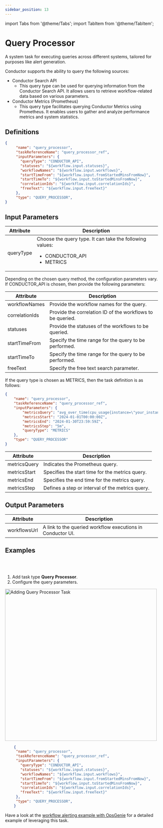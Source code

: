 ```yaml
---
sidebar_position: 13
---
```


import Tabs from '@theme/Tabs';
import TabItem from '@theme/TabItem';

# Query Processor

A system task for executing queries across different systems, tailored for purposes like alert generation.

Conductor supports the ability to query the following sources:

-  Conductor Search API
    - This query type can be used for querying information from the Conductor Search API. It allows users to retrieve workflow-related data based on various parameters.
- Conductor Metrics (Prometheus)
    - This query type facilitates querying Conductor Metrics using Prometheus. It enables users to gather and analyze performance metrics and system statistics. 

## Definitions

```json
{
     "name": "query_processor",
     "taskReferenceName": "query_processor_ref",
     "inputParameters": {
       "queryType": "CONDUCTOR_API",
       "statuses": "${workflow.input.statuses}",
       "workflowNames": "${workflow.input.workflows}",
       "startTimeFrom": "${workflow.input.fromStartedMinsFromNow}",
       "startTimeTo": "${workflow.input.toStartedMinsFromNow}",
       "correlationIds": "${workflow.input.correlationIds}",
       "freeText": "${workflow.input.freeText}"
     },
     "type": "QUERY_PROCESSOR",
}
```

## Input Parameters

| Attribute  | Description             |
|-------------|-------------------------|
| queryType | Choose the query type. It can take the following values:<ul><li>CONDUCTOR_API</li><li>METRICS</li></ul> | 

Depending on the chosen query method, the configuration parameters vary. If CONDUCTOR_API is chosen, then provide the following parameters:

| Attribute  | Description             |
|-------------|-------------------------|
| workflowNames | Provide the workflow names for the query. | 
| correlationIds | Provide the correlation ID of the workflows to be queried. |
| statuses | Provide the statuses of the workflows to be queried. |
| startTimeFrom | Specify the time range for the query to be performed. |
| startTimeTo | Specify the time range for the query to be performed. |
| freeText | Specify the free text search parameter. |

If the query type is chosen as METRICS, then the task definition is as follows:

```json
{
    "name": "query_processor",
    "taskReferenceName": "query_processor_ref",
    "inputParameters": {
        "metricsQuery": "avg_over_time(cpu_usage{instance=\"your_instance\"}[1h])",
        "metricsStart": "2024-01-01T00:00:00Z",
        "metricsEnd": "2024-01-30T23:59:59Z",
        "metricsStep": "5m",
        "queryType": "METRICS"
    },
    "type": "QUERY_PROCESSOR"
}
```

| Attribute | Description             |
|-------------|-------------------------|
| metricsQuery | Indicates the Prometheus query. | 
| metricsStart | Specifies the start time for the metrics query. |
| metricsEnd | Specifies the end time for the metrics query. |
| metricsStep | Defines a step or interval of the metrics query. | 

## Output Parameters

| Attribute  | Description             |
|-------------|-------------------------|
| workflowsUrl | A link to the queried workflow executions in Conductor UI. |

## Examples

<Tabs>
<TabItem value="UI" label="UI" className="paddedContent">

<div className="row">
<div className="col col--4">

<br/>
<br/>

1. Add task type **Query Processor**.
2. Configure the query parameters.

</div>
<div className="col">
<div className="embed-loom-video">

<p><img src="/content/img/query-processor-ui-method.png" alt="Adding Query Processor Task" width="500" height="auto"/></p>

</div>
</div>
</div>



</TabItem>
 <TabItem value="JSON" label="JSON">

```json
    {
     "name": "query_processor",
     "taskReferenceName": "query_processor_ref",
     "inputParameters": {
       "queryType": "CONDUCTOR_API",
       "statuses": "${workflow.input.statuses}",
       "workflowNames": "${workflow.input.workflows}",
       "startTimeFrom": "${workflow.input.fromStartedMinsFromNow}",
       "startTimeTo": "${workflow.input.toStartedMinsFromNow}",
       "correlationIds": "${workflow.input.correlationIds}",
       "freeText": "${workflow.input.freeText}"
     },
     "type": "QUERY_PROCESSOR",
    }
```

</TabItem>
</Tabs>

Have a look at the [workflow alerting example with OpsGenie](https://orkes.io/content/templates/alerting/querying-orkes-data-and-triggering-opsgenie-alert) for a detailed example of leveraging this task.